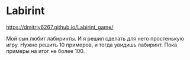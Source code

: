 # Labirint
https://dmitriy6267.github.io/Labirint_game/

Мой сын любит лабиринты. И я решил сделать для него простенькую игру.
Нужно решить 10 примеров, и тогда увидишь лабиринт. Пока примеры на итог не более 100.

